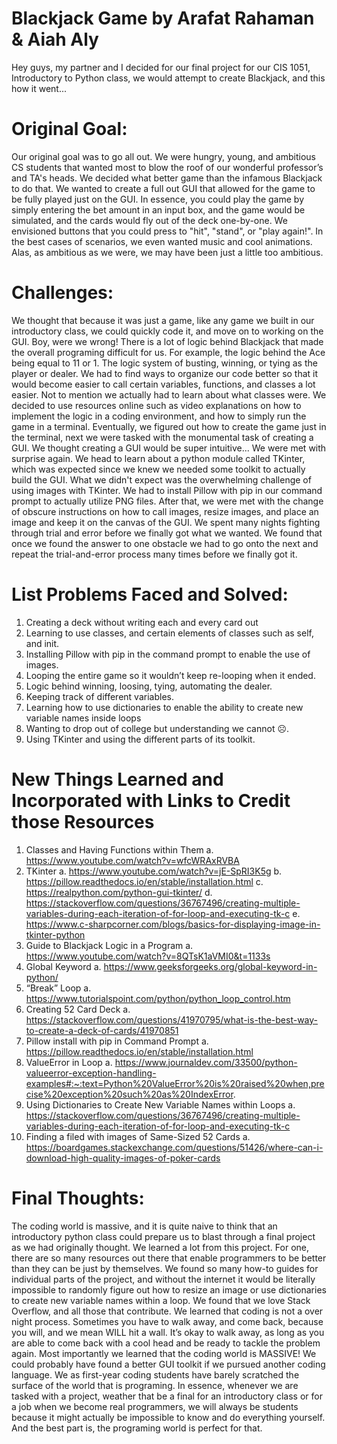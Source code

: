 # Blackjack Game by Arafat Rahaman & Aiah Aly
Hey guys, my partner and I decided for our final project for our CIS 1051, Introductory to Python class, we would attempt to create Blackjack, and this how it went...

# Original Goal:
Our original goal was to go all out. We were hungry, young, and ambitious CS students that wanted most to blow the roof of our wonderful professor’s and TA's heads. We decided what  better game than the infamous Blackjack to do that. We wanted to create a full out GUI that allowed for the game to be fully played just on the GUI. In essence, you could play the game by simply entering the bet amount in an input box, and the game would be simulated, and the cards would fly out of the deck one-by-one. We envisioned buttons that you could press to "hit", "stand", or "play again!". In the best cases of scenarios, we even wanted music and cool animations. Alas, as ambitious as we were, we may have been just a little too ambitious.

# Challenges:
We thought that because it was just a game, like any game we built in our introductory class, we could quickly code it, and move on to working on the GUI. Boy, were we wrong! There is a lot of logic behind Blackjack that made the overall programing difficult for us. For example, the logic behind the Ace being equal to 11 or 1. The logic system of busting, winning, or tying as the player or dealer. We had to find ways to organize our code better so that it would become easier to call certain variables, functions, and classes a lot easier. Not to mention we actually had to learn about what classes were. We decided to use resources online such as video explanations on how to implement the logic in a coding environment, and how to simply run the game in a terminal. Eventually, we figured out how to create the game just in the terminal, next we were tasked with the monumental task of creating a GUI. We thought creating a GUI would be super intuitive... We were met with surprise again. We head to learn about a python module called TKinter, which was expected since we knew we needed some toolkit to actually build the GUI. What we didn't expect was the overwhelming challenge of using images with TKinter. We had to install Pillow with pip in our command prompt to actually utilize PNG files. After that, we were met with the change of obscure instructions on how to call images, resize images, and place an image and keep it on the canvas of the GUI. We spent many nights fighting through trial and error before we finally got what we wanted. We found that once we found the answer to one obstacle we had to go onto the next and repeat the trial-and-error process many times before we finally got it.

# List Problems Faced and Solved:
1.	Creating a deck without writing each and every card out
2.	Learning to use classes, and certain elements of classes such as self, and init.
3.	Installing Pillow with pip in the command prompt to enable the use of images.
4.	Looping the entire game so it wouldn’t keep re-looping when it ended.
5.	Logic behind winning, loosing, tying, automating the dealer.
6.	Keeping track of different variables.
7.	Learning how to use dictionaries to enable the ability to create new variable names inside loops
8.	Wanting to drop out of college but understanding we cannot ☹.
9.	 Using TKinter and using the different parts of its toolkit.

# New Things Learned and Incorporated with Links to Credit those Resources
1.	Classes and Having Functions within Them
a.	https://www.youtube.com/watch?v=wfcWRAxRVBA
2.	TKinter
a.	https://www.youtube.com/watch?v=jE-SpRI3K5g
b.	https://pillow.readthedocs.io/en/stable/installation.html
c.	https://realpython.com/python-gui-tkinter/
d.	https://stackoverflow.com/questions/36767496/creating-multiple-variables-during-each-iteration-of-for-loop-and-executing-tk-c
e.	https://www.c-sharpcorner.com/blogs/basics-for-displaying-image-in-tkinter-python
3.	Guide to Blackjack Logic in a Program
a.	https://www.youtube.com/watch?v=8QTsK1aVMI0&t=1133s
4.	Global Keyword
a.	https://www.geeksforgeeks.org/global-keyword-in-python/
5.	“Break” Loop
a.	https://www.tutorialspoint.com/python/python_loop_control.htm
6.	Creating 52 Card Deck
a.	https://stackoverflow.com/questions/41970795/what-is-the-best-way-to-create-a-deck-of-cards/41970851
7.	Pillow install with pip in Command Prompt
a.	https://pillow.readthedocs.io/en/stable/installation.html
8.	ValueError in Loop
a.	https://www.journaldev.com/33500/python-valueerror-exception-handling-examples#:~:text=Python%20ValueError%20is%20raised%20when,precise%20exception%20such%20as%20IndexError.
9.	Using Dictionaries to Create New Variable Names within Loops
a.	https://stackoverflow.com/questions/36767496/creating-multiple-variables-during-each-iteration-of-for-loop-and-executing-tk-c
10.	Finding a filed with images of Same-Sized 52 Cards
a.	https://boardgames.stackexchange.com/questions/51426/where-can-i-download-high-quality-images-of-poker-cards

# Final Thoughts:
The coding world is massive, and it is quite naive to think that an introductory python class could prepare us to blast through a final project as we had originally thought. We learned a lot from this project. For one, there are so many resources out there that enable programmers to be better than they can be just by themselves. We found so many how-to guides for individual parts of the project, and without the internet it would be literally impossible to randomly figure out how to resize an image or use dictionaries to create new variable names within a loop. We found that we love Stack Overflow, and all those that contribute. We learned that coding is not a over night process. Sometimes you have to walk away, and come back, because you will, and we mean WILL hit a wall. It’s okay to walk away, as long as you are able to come back with a cool head and be ready to tackle the problem again. Most importantly we learned that the coding world is MASSIVE! We could probably have found a better GUI toolkit if we pursued another coding language. We as first-year coding students have barely scratched the surface of the world that is programing. In essence, whenever we are tasked with a project, weather that be a final for an introductory class or for a job when we become real programmers, we will always be students because it might actually be impossible to know and do everything yourself. And the best part is, the programing world is perfect for that. 
